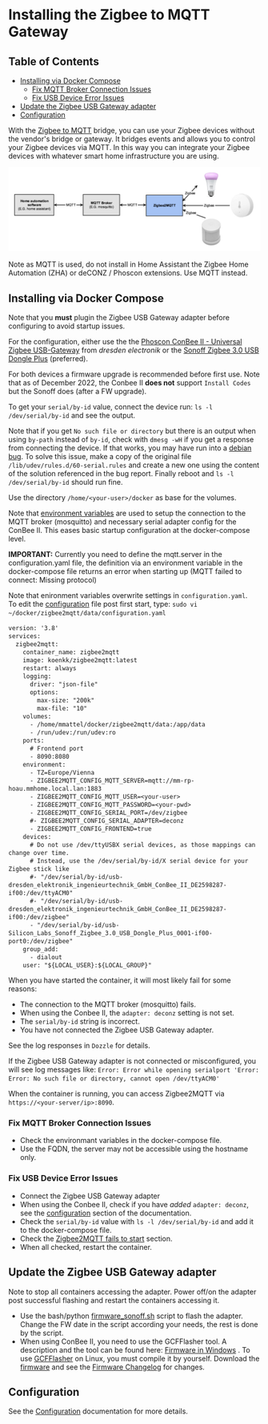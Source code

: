 # Installing the Zigbee to MQTT Gateway

## Table of Contents

   * [Installing via Docker Compose](#installing-via-docker-compose)
      * [Fix MQTT Broker Connection Issues](#fix-mqtt-broker-connection-issues)
      * [Fix USB Device Error Issues](#fix-usb-device-error-issues)
   * [Update the Zigbee USB Gateway adapter](#update-the-zigbee-usb-gateway-adapter)
   * [Configuration](#configuration)

<!-- Created by https://github.com/ekalinin/github-markdown-toc -->

With the [Zigbee to MQTT](https://www.zigbee2mqtt.io) bridge, you can use your Zigbee devices without the vendor's bridge or gateway. It bridges events and allows you to control your Zigbee devices via MQTT. In this way you can integrate your Zigbee devices with whatever smart home infrastructure you are using.

<p align="center">
<img src="../images/zigbee_mqtt_architecture.png" width="700" title=" Zigbee2MQTT">
</p>

Note as MQTT is used, do not install in Home Assistant the Zigbee Home Automation (ZHA) or deCONZ / Phoscon extensions. Use MQTT instead.

## Installing via Docker Compose

Note that you **must** plugin the Zigbee USB Gateway adapter before configuring to avoid startup issues.

For the configuration, either use the the [Phoscon ConBee II - Universal Zigbee USB-Gateway](https://www.amazon.de/ConBee-das-universelle-Zigbee-USB-Gateway/dp/B07PZ7ZHG5/ref=sr_1_2?__mk_de_DE=ÅMÅŽÕÑ&crid=1WSYKN1A08TY1&keywords=Phoscon+ConBee+II+-+das+universelle+Zigbee+USB-Gateway&qid=1658563005&s=ce-de&sprefix=phoscon+conbee+ii+-+das+universelle+zigbee+usb-gateway%2Celectronics%2C188&sr=1-2) from _dresden electronik_ or the [Sonoff Zigbee 3.0 USB Dongle Plus](https://www.amazon.de/gp/product/B09KXTCMSC/ref=ppx_yo_dt_b_asin_title_o01_s00?ie=UTF8&psc=1) (preferred).

For both devices a firmware upgrade is recommended before first use.
Note that as of December 2022, the Conbee II **does not** support `Install Codes` but the Sonoff does (after a FW upgrade). 

To get your `serial/by-id` value, connect the device run: `ls -l /dev/serial/by-id` and see the output.

Note that if you get `No such file or directory` but there is an output when using `by-path` instead of `by-id`, check with `dmesg -wH` if you get a response from connecting the device. If that works, you may have run into a [debian bug](https://bugs.debian.org/cgi-bin/bugreport.cgi?bug=1035094). To solve this issue, make a copy of the original file `/lib/udev/rules.d/60-serial.rules` and create a new one using the content of the solution referenced in the bug report. Finally reboot and `ls -l /dev/serial/by-id` should run fine.

Use the directory `/home/<your-user>/docker` as base for the volumes.

Note that [environment variables](https://www.zigbee2mqtt.io/guide/configuration/#environment-variables) are used to setup the connection to the MQTT broker (mosquitto) and necessary serial adapter config for the ConBee II. This eases basic startup configuration at the docker-compose level.

**IMPORTANT:** Currently you need to define the mqtt.server in the configuration.yaml file, the definition via an environment variable in the docker-compose file returns an error when starting up (MQTT failed to connect: Missing protocol)

Note that enironment variables overwrite settings in `configuration.yaml`.\
To edit the [configuration](https://www.zigbee2mqtt.io/guide/configuration/#configuration) file post first start, type: 
`sudo vi ~/docker/zigbee2mqtt/data/configuration.yaml`

```
version: '3.8'
services:
  zigbee2mqtt:
    container_name: zigbee2mqtt
    image: koenkk/zigbee2mqtt:latest
    restart: always
    logging:
      driver: "json-file"
      options:
        max-size: "200k"
        max-file: "10"
    volumes:
      - /home/mmattel/docker/zigbee2mqtt/data:/app/data
      - /run/udev:/run/udev:ro
    ports:
      # Frontend port
      - 8090:8080
    environment:
      - TZ=Europe/Vienna
      - ZIGBEE2MQTT_CONFIG_MQTT_SERVER=mqtt://mm-rp-hoau.mmhome.local.lan:1883
      - ZIGBEE2MQTT_CONFIG_MQTT_USER=<your-user>
      - ZIGBEE2MQTT_CONFIG_MQTT_PASSWORD=<your-pwd>
      - ZIGBEE2MQTT_CONFIG_SERIAL_PORT=/dev/zigbee
      #- ZIGBEE2MQTT_CONFIG_SERIAL_ADAPTER=deconz
      - ZIGBEE2MQTT_CONFIG_FRONTEND=true 
    devices:
      # Do not use /dev/ttyUSBX serial devices, as those mappings can change over time.
      # Instead, use the /dev/serial/by-id/X serial device for your Zigbee stick like
      #- "/dev/serial/by-id/usb-dresden_elektronik_ingenieurtechnik_GmbH_ConBee_II_DE2598287-if00:/dev/ttyACM0"
      #- "/dev/serial/by-id/usb-dresden_elektronik_ingenieurtechnik_GmbH_ConBee_II_DE2598287-if00:/dev/zigbee"
      - "/dev/serial/by-id/usb-Silicon_Labs_Sonoff_Zigbee_3.0_USB_Dongle_Plus_0001-if00-port0:/dev/zigbee"
    group_add:
      - dialout
    user: "${LOCAL_USER}:${LOCAL_GROUP}"
```

When you have started the container, it will most likely fail for some reasons:

- The connection to the MQTT broker (mosquitto) fails.
- When using the Conbee II, the `adapter: deconz` setting is not set.
- The `serial/by-id` string is incorrect. 
- You have not connected the Zigbee USB Gateway adapter.

See the log responses in `Dozzle` for details.

If the Zigbee USB Gateway adapter is not connected or misconfigured, you will see log messages like: `Error: Error while opening serialport 'Error: Error: No such file or directory, cannot open /dev/ttyACM0'` 

When the container is running, you can access Zigbee2MQTT via `https://<your-server/ip>:8090`.

### Fix MQTT Broker Connection Issues

- Check the environmant variables in the docker-compose file.
- Use the FQDN, the server may not be accessible using the hostname only.

### Fix USB Device Error Issues

- Connect the Zigbee USB Gateway adapter
- When using the Conbee II, check if you have _added_ `adapter: deconz`, see the [configuration](https://www.zigbee2mqtt.io/guide/adapters/#other) section of the documentation.
- Check the `serial/by-id` value with `ls -l /dev/serial/by-id` and add it to the docker-compose file.
- Check the [Zigbee2MQTT fails to start](https://www.zigbee2mqtt.io/guide/installation/20_zigbee2mqtt-fails-to-start.html#zigbee2mqtt-fails-to-start) section.
- When all checked, restart the container.

## Update the Zigbee USB Gateway adapter

Note to stop all containers accessing the adapter. Power off/on the adapter post successful flashing and restart the containers accessing it.
  
* Use the bash/python [firmware_sonoff.sh](../scripts/firmware_sonoff.sh) script to flash the adapter. Change the FW date in the script according your needs, the rest is done by the script.
* When using  ConBee II, you need to use the GCFFlasher tool. A description and the tool can be found here: [Firmware in Windows](https://github.com/dresden-elektronik/deconz-rest-plugin/wiki/Update-deCONZ-manually#update-in-windows) . To use [GCFFlasher](https://github.com/dresden-elektronik/gcfflasher) on Linux, you must compile it by yourself. Download the [firmware](https://deconz.dresden-elektronik.de/deconz-firmware/?C=M;O=D) and see the [Firmware Changelog](https://github.com/dresden-elektronik/deconz-rest-plugin/wiki/Firmware-Changelog) for changes.

## Configuration

See the [Configuration](https://www.zigbee2mqtt.io/guide/configuration/#configuration) documentation for more details.
